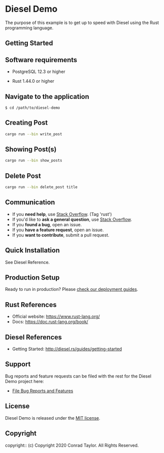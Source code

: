 # Diesel Demo

The purpose of this example is to get up to speed with Diesel using the Rust programming language.

## Getting Started

## Software requirements

- PostgreSQL 12.3 or higher

- Rust 1.44.0 or higher

## Navigate to the application

```
$ cd /path/to/diesel-demo
```

## Creating Post

```zsh
cargo run --bin write_post
```

## Showing Post(s)

```zsh
cargo run --bin show_posts
```

## Delete Post

```zsh
cargo run --bin delete_post title
```

## Communication

- If you **need help**, use [Stack Overflow](http://stackoverflow.com/questions/tagged/rust). (Tag 'rust')
- If you'd like to **ask a general question**, use [Stack Overflow](http://stackoverflow.com/questions/tagged/rust).
- If you **found a bug**, open an issue.
- If you **have a feature request**, open an issue.
- If you **want to contribute**, submit a pull request.

## Quick Installation

See Diesel Reference.

## Production Setup

Ready to run in production? Please [check our deployment guides](https://www.rust-lang.org/tools).

## Rust References

- Official website: https://www.rust-lang.org/
- Docs: https://doc.rust-lang.org/book/

## Diesel References

- Getting Started: http://diesel.rs/guides/getting-started

## Support

Bug reports and feature requests can be filed with the rest for the Diesel Demo project here:

- [File Bug Reports and Features](https://github.com/conradwt/diesel-demo/issues)

## License

Diesel Demo is released under the [MIT license](./LICENSE.md).

## Copyright

copyright:: (c) Copyright 2020 Conrad Taylor. All Rights Reserved.

